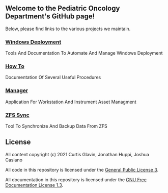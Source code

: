 ## Welcome to the Pediatric Oncology Department's GitHub page!

Below, please find links to the various projects we maintain.

### [Windows Deployment](https://pedonc.github.io/windows-deployment)
Tools And Documentation To Automate And Manage Windows Deployment

### [How To](https://pedonc.github.io/how-to)
Documentation Of Several Useful Procedures

### [Manager](https://pedonc.github.io/manager)
Application For Workstation And Instrument Asset Managment

### [ZFS Sync](https://pedonc.github.io/zfs-sync)
Tool To Synchronize And Backup Data From ZFS

## License

All content copyright (c) 2021 Curtis Glavin, Jonathan Huppi, Joshua Casiano

All code in this repository is licensed under the [General Public License 3](https://raw.githubusercontent.com/pedonc/pedonc.github.io/master/LICENSE).

All documentation in this repository is licensed under the [GNU Free Documentation License 1.3](https://raw.githubusercontent.com/pedonc/pedonc.github.io/master/fdl.txt).
